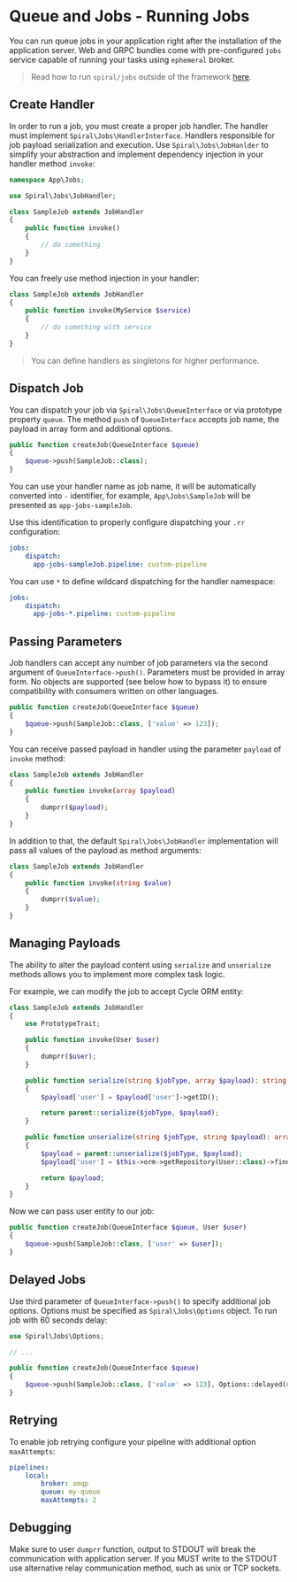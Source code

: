 # Queue and Jobs - Running Jobs
You can run queue jobs in your application right after the installation of the application server. Web and GRPC bundles
come with pre-configured `jobs` service capable of running your tasks using `ephemeral` broker.

> Read how to run `spiral/jobs` outside of the framework [here](/queue/standalone.md).

## Create Handler
In order to run a job, you must create a proper job handler. The handler must implement `Spiral\Jobs\HandlerInterface`. Handlers
responsible for job payload serialization and execution. Use `Spiral\Jobs\JobHanlder` to simplify your abstraction
and implement dependency injection in your handler method `invoke`:

```php
namespace App\Jobs;

use Spiral\Jobs\JobHandler;

class SampleJob extends JobHandler
{
    public function invoke()
    {
        // do something
    }
}
```

You can freely use method injection in your handler:

```php
class SampleJob extends JobHandler
{
    public function invoke(MyService $service)
    {
        // do something with service
    }
}
```

> You can define handlers as singletons for higher performance.

## Dispatch Job
You can dispatch your job via `Spiral\Jobs\QueueInterface` or via prototype property `queue`. The method `push` of 
`QueueInterface` accepts job name, the payload in array form and additional options.

```php
public function createJob(QueueInterface $queue)
{
    $queue->push(SampleJob::class);
}
``` 

You can use your handler name as job name, it will be automatically converted into `-` identifier, for example, 
`App\Jobs\SampleJob` will be presented as `app-jobs-sampleJob`.

Use this identification to properly configure dispatching your `.rr` configuration:

```yaml
jobs:
    dispatch:
      app-jobs-sampleJob.pipeline: custom-pipeline
```

You can use `*` to define wildcard dispatching for the handler namespace:

```yaml
jobs:
    dispatch:
      app-jobs-*.pipeline: custom-pipeline
```

## Passing Parameters
Job handlers can accept any number of job parameters via the second argument of `QueueInterface->push()`. Parameters
must be provided in array form. No objects are supported (see below how to bypass it) to ensure compatibility with consumers written on other languages.

```php
public function createJob(QueueInterface $queue)
{
    $queue->push(SampleJob::class, ['value' => 123]);
}
```

You can receive passed payload in handler using the parameter `payload` of `invoke` method:

```php
class SampleJob extends JobHandler
{
    public function invoke(array $payload)
    {
        dumprr($payload);
    }
}
```

In addition to that, the default `Spiral\Jobs\JobHandler` implementation will pass all values of the payload as method arguments:


```php
class SampleJob extends JobHandler
{
    public function invoke(string $value)
    {
        dumprr($value);
    }
}
```

## Managing Payloads
The ability to alter the payload content using `serialize` and `unserialize` methods allows you to implement more complex
task logic.

For example, we can modify the job to accept Cycle ORM entity:

```php
class SampleJob extends JobHandler
{
    use PrototypeTrait;

    public function invoke(User $user)
    {
        dumprr($user);
    }

    public function serialize(string $jobType, array $payload): string
    {
        $payload['user'] = $payload['user']->getID();

        return parent::serialize($jobType, $payload);
    }

    public function unserialize(string $jobType, string $payload): array
    {
        $payload = parent::unserialize($jobType, $payload);
        $payload['user'] = $this->orm->getRepository(User::class)->findByPK($payload['user']);

        return $payload;
    }
}
```

Now we can pass user entity to our job:

```php
public function createJob(QueueInterface $queue, User $user)
{
    $queue->push(SampleJob::class, ['user' => $user]);
}
```

## Delayed Jobs
Use third parameter of `QueueInterface->push()` to specify additional job options. Options must be specified as 
`Spiral\Jobs\Options` object. To run job with 60 seconds delay:

```php
use Spiral\Jobs\Options;

// ...

public function createJob(QueueInterface $queue)
{
    $queue->push(SampleJob::class, ['value' => 123], Options::delayed(60));
}
```

## Retrying
To enable job retrying configure your pipeline with additional option `maxAttempts`:

```yaml
pipelines:
    local:
        broker: amqp
        queue: my-queue
        maxAttempts: 2
```

## Debugging
Make sure to user `dumprr` function, output to STDOUT will break the communication with application server. If you MUST write to the STDOUT use alternative relay communication method, such as unix or TCP sockets.
